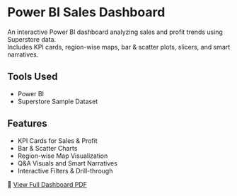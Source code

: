 # Power BI Sales Dashboard

An interactive Power BI dashboard analyzing sales and profit trends using Superstore data.  
Includes KPI cards, region-wise maps, bar & scatter plots, slicers, and smart narratives.

## Tools Used
- Power BI
- Superstore Sample Dataset

## Features
- KPI Cards for Sales & Profit
- Bar & Scatter Charts
- Region-wise Map Visualization
- Q&A Visuals and Smart Narratives
- Interactive Filters & Drill-through

📄 [View Full Dashboard PDF](Laya_PowerBI_Sales_Insights.pdf)

